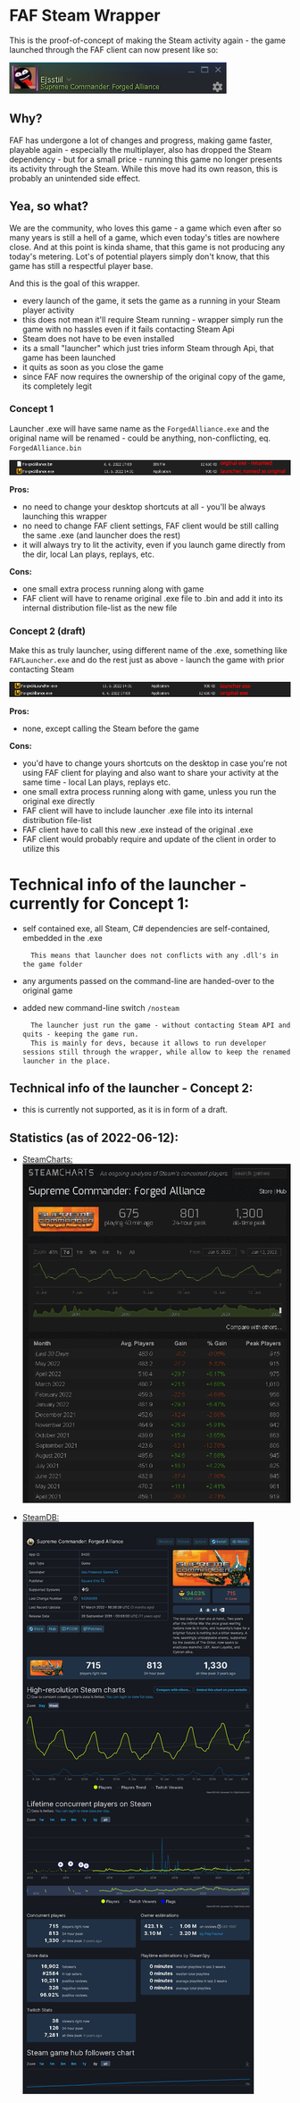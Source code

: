 # FAF Steam Wrapper

This is the proof-of-concept of making the Steam activity again - the game launched through the FAF client can now present like so:

![image](./images/activity.png)

## Why?
FAF has undergone a lot of changes and progress, making game faster, playable again - especially the multiplayer, also has dropped the Steam dependency - but for a small price - running this game no longer presents its activity through the Steam. While this move had its own reason, this is probably an unintended side effect.

## Yea, so what?
We are the community, who loves this game - a game which even after so many years is still a hell of a game, which even today's titles are nowhere close.
And at this point is kinda shame, that this game is not producing any today's metering. Lot's of potential players simply don't know, that this game has still a respectful player base.

And this is the goal of this wrapper.
- every launch of the game, it sets the game as a running in your Steam player activity
- this does not mean it'll require Steam running - wrapper simply run the game with no hassles even if it fails contacting Steam Api
- Steam does not have to be even installed
- its a small "launcher" which just tries inform Steam through Api, that game has been launched
- it quits as soon as you close the game
- since FAF now requires the ownership of the original copy of the game, its completely legit

### Concept 1
Launcher .exe will have same name as the `ForgedAlliance.exe` and the original name will be renamed - could be anything, non-conflicting, eq. `ForgedAlliance.bin`

![how1](./images/how1.png)

**Pros:**
- no need to change your desktop shortcuts at all - you'll be always launching this wrapper
- no need to change FAF client settings, FAF client would be still calling the same .exe (and launcher does the rest)
- it will always try to lit the activity, even if you launch game directly from the dir, local Lan plays, replays, etc.

**Cons:**
- one small extra process running along with game
- FAF client will have to rename original .exe file to .bin and add it into its internal distribution file-list as the new file

### Concept 2 (draft)
Make this as truly launcher, using different name of the .exe, something like `FAFLauncher.exe` and do the rest just as above - launch the game with prior contacting Steam

![how2](./images/how2.png)

**Pros:**
- none, except calling the Steam before the game

**Cons:**
- you'd have to change yours shortcuts on the desktop in case you're not using FAF client for playing and also want to share your activity at the same time - local Lan plays, replays etc.
- one small extra process running along with game, unless you run the original exe directly
- FAF client will have to include launcher .exe file into its internal distribution file-list
- FAF client have to call this new .exe instead of the original .exe
- FAF client would probably require and update of the client in order to utilize this




# Technical info of the launcher - currently for Concept 1:
- self contained exe, all Steam, C# dependencies are self-contained, embedded in the .exe 

        This means that launcher does not conflicts with any .dll's in the game folder

- any arguments passed on the command-line are handed-over to the original game
- added new command-line switch `/nosteam`

        The launcher just run the game - without contacting Steam API and quits - keeping the game run.
        This is mainly for devs, because it allows to run developer sessions still through the wrapper, while allow to keep the renamed launcher in the place.

## Technical info of the launcher - Concept 2:
- this is currently not supported, as it is in form of a draft.


## Statistics (as of 2022-06-12):

- [SteamCharts:](https://steamcharts.com/app/9420)
  ![stats](./images/steamcharts.png)

- [SteamDB:](https://steamdb.info/app/9420)
  ![stats](./images/steamdb.info.jpg)
